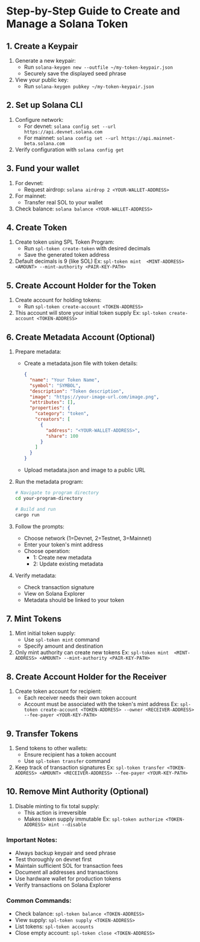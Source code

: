 # Step-by-Step Guide to Create and Manage a Solana Token

## 1. Create a Keypair
1. Generate a new keypair:
   - Run `solana-keygen new --outfile ~/my-token-keypair.json`
   - Securely save the displayed seed phrase
2. View your public key:
   - Run `solana-keygen pubkey ~/my-token-keypair.json`

## 2. Set up Solana CLI
1. Configure network:
   - For devnet: `solana config set --url https://api.devnet.solana.com`
   - For mainnet: `solana config set --url https://api.mainnet-beta.solana.com`
2. Verify configuration with `solana config get`

## 3. Fund your wallet 
1. For devnet:
   - Request airdrop: `solana airdrop 2 <YOUR-WALLET-ADDRESS>`
2. For mainnet:
   - Transfer real SOL to your wallet
3. Check balance: `solana balance <YOUR-WALLET-ADDRESS>`

## 4. Create Token
1. Create token using SPL Token Program:
   - Run `spl-token create-token` with desired decimals
   - Save the generated token address
2. Default decimals is 9 (like SOL)
Ex: `spl-token mint  <MINT-ADDRESS> <AMOUNT> --mint-authority <PAIR-KEY-PATH>`

## 5. Create Account Holder for the Token
1. Create account for holding tokens:
   - Run `spl-token create-account <TOKEN-ADDRESS>`
2. This account will store your initial token supply
Ex: `spl-token create-account <TOKEN-ADDRESS>`

## 6. Create Metadata Account (Optional)
1. Prepare metadata:
   - Create a metadata.json file with token details:
     ```json
     {
       "name": "Your Token Name",
       "symbol": "SYMBOL", 
       "description": "Token description",
       "image": "https://your-image-url.com/image.png",
       "attributes": [],
       "properties": {
         "category": "token",
         "creators": [
           {
             "address": "<YOUR-WALLET-ADDRESS>",
             "share": 100
           }
         ]
       }
     }
     ```
   - Upload metadata.json and image to a public URL

2. Run the metadata program:
   ```bash
   # Navigate to program directory
   cd your-program-directory
   
   # Build and run
   cargo run
   ```

3. Follow the prompts:
   - Choose network (1=Devnet, 2=Testnet, 3=Mainnet)
   - Enter your token's mint address
   - Choose operation:
     - 1: Create new metadata
     - 2: Update existing metadata

4. Verify metadata:
   - Check transaction signature
   - View on Solana Explorer
   - Metadata should be linked to your token


## 7. Mint Tokens
1. Mint initial token supply:
   - Use `spl-token mint` command
   - Specify amount and destination
2. Only mint authority can create new tokens
Ex: `spl-token mint  <MINT-ADDRESS> <AMOUNT> --mint-authority <PAIR-KEY-PATH>`

## 8. Create Account Holder for the Receiver
1. Create token account for recipient:
   - Each receiver needs their own token account
   - Account must be associated with the token's mint address
Ex: `spl-token create-account <TOKEN-ADDRESS> --owner <RECEIVER-ADDRESS> --fee-payer <YOUR-KEY-PATH>`

## 9. Transfer Tokens
1. Send tokens to other wallets:
   - Ensure recipient has a token account
   - Use `spl-token transfer` command
2. Keep track of transaction signatures
Ex: `spl-token transfer <TOKEN-ADDRESS> <AMOUNT> <RECEIVER-ADDRESS> --fee-payer <YOUR-KEY-PATH>`

## 10. Remove Mint Authority (Optional)
1. Disable minting to fix total supply:
   - This action is irreversible
   - Makes token supply immutable
Ex: `spl-token authorize <TOKEN-ADDRESS> mint --disable`

### Important Notes:
- Always backup keypair and seed phrase
- Test thoroughly on devnet first
- Maintain sufficient SOL for transaction fees
- Document all addresses and transactions
- Use hardware wallet for production tokens
- Verify transactions on Solana Explorer

### Common Commands:
- Check balance: `spl-token balance <TOKEN-ADDRESS>`
- View supply: `spl-token supply <TOKEN-ADDRESS>`
- List tokens: `spl-token accounts`
- Close empty account: `spl-token close <TOKEN-ADDRESS>`